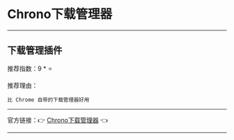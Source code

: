 # Chrono下载管理器

---

## 下载管理插件

推荐指数：9 * ⭐

推荐理由：

    比 Chrome 自带的下载管理器好用

---



官方链接：👉 [Chrono下载管理器](
https://chrome.google.com/webstore/detail/chrono-download-manager/mciiogijehkdemklbdcbfkefimifhecn
) 👈


---





















